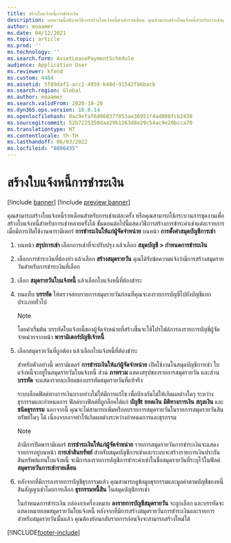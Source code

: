 ```yaml
---
title: สร้างใบแจ้งหนี้การชำระเงิน
description: บทความนี้อธิบายวิธีการสร้างใบแจ้งหนี้ค่าเช่ารายเดือน คุณสามารถสร้างใบแจ้งหนี้สำหรับการเช่าแต่ละครั้ง หรือคุณสามารถใช้กระบวนการชุดงานเพื่อสร้างใบแจ้งหนี้สำหรับการเช่าหลายครั้งได้
author: moaamer
ms.date: 04/12/2021
ms.topic: article
ms.prod: ''
ms.technology: ''
ms.search.form: AssetLeasePaymentSchedule
audience: Application User
ms.reviewer: kfend
ms.custom: 4464
ms.assetid: 5f89daf1-acc2-4959-b48d-91542fb6bacb
ms.search.region: Global
ms.author: moaamer
ms.search.validFrom: 2020-10-28
ms.dyn365.ops.version: 10.0.14
ms.openlocfilehash: 0ac9efaf6d068377053ae36951f4ad808fcb2438
ms.sourcegitcommit: 52b7225350daa29b1263d8e29c54ac9e20bcca70
ms.translationtype: HT
ms.contentlocale: th-TH
ms.lasthandoff: 06/03/2022
ms.locfileid: "8886435"
---
```

# <a name="create-payment-invoices"></a>สร้างใบแจ้งหนี้การชำระเงิน

[!include [banner](../includes/banner.md)]
[!include [preview banner](../includes/preview-banner.md)]


คุณสามารถสร้างใบแจ้งหนี้รายเดือนสำหรับการเช่าแต่ละครั้ง หรือคุณสามารถใช้กระบวนการชุดงานเพื่อสร้างใบแจ้งหนี้สำหรับการเช่าหลายครั้งได้ ขั้นตอนต่อไปนี้แสดงวิธีการสร้างการชำระค่าเช่าแต่ละรายการเมื่อมีการเปิดใช้งานพารามิเตอร์ **การชำระเงินให้แก่ผู้จัดจำหน่าย** บนหน้า **การตั้งค่าสมุดบัญชีการเช่า**

1. บนหน้า **สรุปการเช่า** เลือกการเช่าที่จะปรับปรุง แล้วเลือก **สมุดบัญชี \> กำหนดการชำระเงิน**
2. เลือกการชำระเงินที่ต้องทำ แล้วเลือก **สร้างสมุดรายวัน** คุณได้รับข้อความแจ้งว่ามีการสร้างสมุดรายวันสำหรับการชำระเงินที่เลือก
3. เลือก **สมุดรายวันใบแจ้งหนี้** แล้วเลือกใบแจ้งหนี้ที่ต้องชำระ
4. บนแท็บ **บรรทัด** ให้ตรวจสอบรายการสมุดรายวันก่อนที่คุณจะลงรายการบัญชีไปยังบัญชีแยกประเภททั่วไป

    > [!NOTE]
    > โดยค่าเริ่มต้น บรรทัดใบแจ้งหนี้ของผู้จัดจำหน่ายที่สร้างขึ้นจะใช้โปรไฟล์การลงรายการบัญชีผู้จัดจำหน่ายจากหน้า **พารามิเตอร์บัญชีเจ้าหนี้**

5. เลือกสมุดรายวันที่ถูกต้อง แล้วเลือกใบแจ้งหนี้ที่ต้องชำระ

    สำหรับตัวอย่างนี้ พารามิเตอร์ **การชำระเงินให้แก่ผู้จัดจำหน่าย** เปิดใช้งานในสมุดบัญชีการเช่า ใบแจ้งหนี้จะอยู่ในสมุดรายวันใบแจ้งหนี้ ส่วน **ภาพรวม** แสดงสรุปของรายการสมุดรายวัน และส่วน **บรรทัด** จะแสดงรายละเอียดของบรรทัดสมุดรายวันที่แท้จริง
    
   ระบบล็อคฟิลด์ทางการเงินบางอย่างไม่ให้มีการแก้ไข เพื่อป้องกันไม่ให้เกิดผลต่างใดๆ ระหว่างธุรกรรมและกำหนดการ ฟิลด์บางฟิลด์ที่ถูกล็อคได้แก่ **บัญชีt** **ยอดเงิน** **มิติทางการเงิน** **สกุลเงิน** และ **ชนิดธุรกรรม** นอกจากนี้ คุณจะไม่สามารถเพิ่มหรือลบรายการสมุดรายวันในรายการสมุดรายวันสินทรัพย์ใดๆ ได้ เนื่องจากอาจทําให้เกิดผลต่างระหว่างกำหนดการและธุรกรรม

    > [!NOTE]
    > ถ้ามีการปิดพารามิเตอร์ **การชำระเงินให้แก่ผู้จัดจำหน่าย** รายการสมุดรายวันการชำระเงินจะแสดงรายการอยู่บนหน้า **การเช่าสินทรัพย์** สำหรับสมุดบัญชีการเช่าและระบบจะสร้างรายการเงินประกันสินทรัพย์แทนใบแจ้งหนี้ จะมีการลงรายการบัญชีการชำระค่าเช่าในชื่อสมุดรายวันที่ระบุไว้ในฟิลด์ **สมุดรายวันการเช่ารายเดือน**

6. หลังจากที่มีการลงรายการบัญชีธุรกรรมแล้ว คุณสามารถดูข้อมูลธุรกรรมและมูลค่าตามบัญชีของหนี้สินสัญญาเช่าโดยการเลือก **ธุรกรรมหนี้สิน** ในสมุดบัญชีการเช่า

    ในกำหนดการชำระเงิน กล่องกาเครื่องหมาย **ลงรายการบัญชีสมุดรายวัน** จะถูกเลือก และบรรทัดจะแสดงหมายเลขสมุดรายวันใบแจ้งหนี้ หลังจากที่มีการสร้างสมุดรายวันการชำระเงินและรายการสำหรับสมุดรายวันนั้นแล้ว คุณต้องย้อนกลับรายการก่อนจึงจะสามารถสร้างใหม่ได้


[!INCLUDE[footer-include](../../includes/footer-banner.md)]
